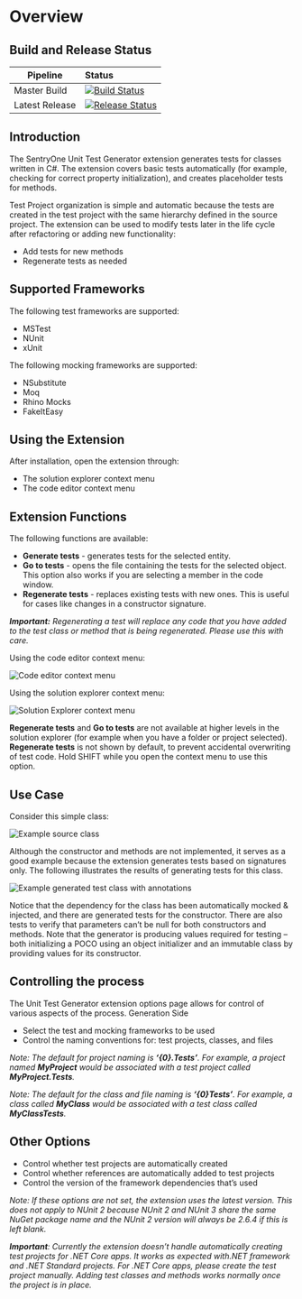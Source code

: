 # Overview
## Build and Release Status
| Pipeline  |  Status |
|----------|:-------------|
|Master Build|[![Build Status](https://dev.azure.com/sentryone/DataDevOps/_apis/build/status/UnitTestGenerator/UnitTestGenerator?branchName=master)](https://dev.azure.com/sentryone/DataDevOps/_build/latest?definitionId=355&branchName=master)|
|Latest Release|[![Release Status](https://vsrm.dev.azure.com/sentryone/_apis/public/Release/badge/82c651b5-78e2-4115-809e-32af91f4755b/28/86)](https://vsrm.dev.azure.com/sentryone/_apis/public/Release/badge/82c651b5-78e2-4115-809e-32af91f4755b/28/86) |

## Introduction
The SentryOne Unit Test Generator extension generates tests for classes written in C#. The extension covers basic tests automatically (for example, checking for correct property initialization), and creates placeholder tests for methods.  

Test Project organization is simple and automatic because the tests are created in the test project with the same hierarchy defined in the source project. The extension can be used to modify tests later in the life cycle after refactoring or adding new functionality:

* Add tests for new methods
* Regenerate tests as needed

## Supported Frameworks
The following test frameworks are supported:

* MSTest 
* NUnit 
* xUnit 

The following mocking frameworks are supported:

* NSubstitute 
* Moq 
* Rhino Mocks 
* FakeItEasy 

## Using the Extension

After installation, open the extension through:

* The solution explorer context menu
* The code editor context menu

## Extension Functions

The following functions are available:

* **Generate tests** - generates tests for the selected entity.
* **Go to tests** - opens the file containing the tests for the selected object. This option also works if you are selecting a member in the code window.
* **Regenerate tests** - replaces existing tests with new ones. This is useful for cases like changes in a constructor signature. 

_**Important:** Regenerating a test will replace any code that you have added to the test class or method that is being regenerated. Please use this with care._

Using the code editor context menu:

![Code editor context menu](assets/CodeEditorContextMenu.png)

Using the solution explorer context menu:

![Solution Explorer context menu](assets/SolutionContextMenu.png)

**Regenerate tests** and **Go to tests** are not available at higher levels in the solution explorer (for example when you have a folder or project selected). **Regenerate tests** is not shown by default, to prevent accidental overwriting of test code. Hold SHIFT while you open the context menu to use this option.

## Use Case

Consider this simple class:

 ![Example source class](assets/SourceClass.png)

Although the constructor and methods are not implemented, it serves as a good example because the extension generates tests based on signatures only. The following illustrates the results of generating tests for this class.

 ![Example generated test class with annotations](assets/SourceClassTestsAnnotated.png)

Notice that the dependency for the class has been automatically mocked & injected, and there are generated tests for the constructor. There are also tests to verify that parameters can’t be null for both constructors and methods. Note that the generator is producing values required for testing – both initializing a POCO using an object initializer and an immutable class by providing values for its constructor.

## Controlling the process

The Unit Test Generator extension options page allows for control of various aspects of the process. 
Generation Side
* Select the test and mocking frameworks to be used
* Control the naming conventions for: test projects, classes, and files

_Note: The default for project naming is **‘{0}.Tests’**. For example, a project named **MyProject** would be associated with a test project called **MyProject.Tests**._

_Note: The default for the class and file naming is **‘{0}Tests’**. For example, a class called **MyClass** would be associated with a test class called **MyClassTests**._

## Other Options

* Control whether test projects are automatically created
* Control whether references are automatically added to test projects
* Control the version of the framework dependencies that’s used

_Note: If these options are not set, the extension uses the latest version. This does not apply to NUnit 2 because NUnit 2 and NUnit 3 share the same NuGet package name and the NUnit 2 version will always be 2.6.4 if this is left blank._

_**Important**: Currently the extension doesn’t handle automatically creating test projects for .NET Core apps. It works as expected with.NET framework and .NET Standard projects. For .NET Core apps, please create the test project manually. Adding test classes and methods works normally once the project is in place._
